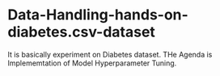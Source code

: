 # Data-Handling-hands-on-diabetes.csv-dataset
It is basically experiment on Diabetes dataset.
THe Agenda is Implememtation of Model Hyperparameter Tuning.

